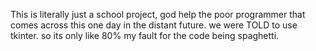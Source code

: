 This is literally just a school project, god help the poor programmer that comes across this one day in the distant future. we were TOLD to use tkinter. so its only like 80% my fault for the code being spaghetti.
